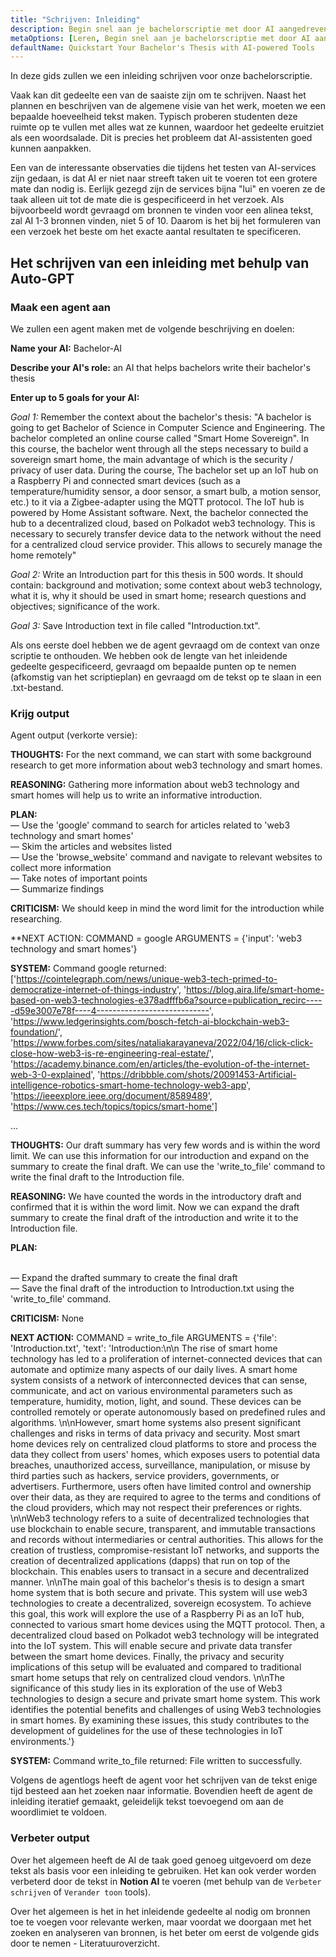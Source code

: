 ```yaml
---
title: "Schrijven: Inleiding"
description: Begin snel aan je bachelorscriptie met door AI aangedreven tools
metaOptions: [Leren, Begin snel aan je bachelorscriptie met door AI aangedreven tools]
defaultName: Quickstart Your Bachelor's Thesis with AI-powered Tools
---
```


<RoboAcademyText fWeight="500">
In deze gids zullen we een inleiding schrijven voor onze bachelorscriptie.
</RoboAcademyText>

Vaak kan dit gedeelte een van de saaiste zijn om te schrijven. Naast het plannen en beschrijven van de algemene visie van het werk, moeten we een bepaalde hoeveelheid tekst maken. Typisch proberen studenten deze ruimte op te vullen met alles wat ze kunnen, waardoor het gedeelte eruitziet als een woordsalade. Dit is precies het probleem dat AI-assistenten goed kunnen aanpakken.

Een van de interessante observaties die tijdens het testen van AI-services zijn gedaan, is dat AI er niet naar streeft taken uit te voeren tot een grotere mate dan nodig is. Eerlijk gezegd zijn de services bijna "lui" en voeren ze de taak alleen uit tot de mate die is gespecificeerd in het verzoek. Als bijvoorbeeld wordt gevraagd om bronnen te vinden voor een alinea tekst, zal AI 1-3 bronnen vinden, niet 5 of 10. Daarom is het bij het formuleren van een verzoek het beste om het exacte aantal resultaten te specificeren.

## Het schrijven van een inleiding met behulp van Auto-GPT

### Maak een agent aan

We zullen een agent maken met de volgende beschrijving en doelen:

<RoboAcademyTerminal title="Auto-GPT Terminal">

**Name your AI:** Bachelor-AI

**Describe your AI's role:** an AI that helps bachelors write their bachelor's thesis

**Enter up to 5 goals for your AI:**

*Goal 1:* Remember the context about the bachelor's thesis: "A bachelor is going to get Bachelor of Science in Computer Science and Engineering. The bachelor completed an online course called "Smart Home Sovereign". In this course, the bachelor went through all the steps necessary to build a sovereign smart home, the main advantage of which is the security / privacy of user data. During the course, The bachelor set up an IoT hub on a Raspberry Pi and connected smart devices (such as a temperature/humidity sensor, a door sensor, a smart bulb, a motion sensor, etc.) to it via a Zigbee-adapter using the MQTT protocol. The IoT hub is powered by Home Assistant software. Next, the bachelor connected the hub to a decentralized cloud, based on Polkadot web3 technology. This is necessary to securely transfer device data to the network without the need for a centralized cloud service provider. This allows to securely manage the home remotely"

*Goal 2:* Write an Introduction part for this thesis in 500 words. It should contain: background and motivation; some context about web3 technology, what it is, why it should be used in smart home; research questions and objectives; significance of the work.

*Goal 3:* Save Introduction text in file called "Introduction.txt".

</RoboAcademyTerminal>

Als ons eerste doel hebben we de agent gevraagd om de context van onze scriptie te onthouden. We hebben ook de lengte van het inleidende gedeelte gespecificeerd, gevraagd om bepaalde punten op te nemen (afkomstig van het scriptieplan) en gevraagd om de tekst op te slaan in een .txt-bestand.

### Krijg output

Agent output (verkorte versie):

<RoboAcademyTerminal title="AutoGPT">

**THOUGHTS:**  For the next command, we can start with some background research to get more information about web3 technology and smart homes.

**REASONING:**  Gathering more information about web3 technology and smart homes will help us to write an informative introduction.

**PLAN:** 
<br/>&mdash;  Use the 'google' command to search for articles related to 'web3 technology and smart homes'
<br/>&mdash;  Skim the articles and websites listed
<br/>&mdash;  Use the 'browse_website' command and navigate to relevant websites to collect more information
<br/>&mdash;  Take notes of important points
<br/>&mdash;  Summarize findings

**CRITICISM:**  We should keep in mind the word limit for the introduction while researching.

**NEXT ACTION:  COMMAND = google ARGUMENTS = {'input': 'web3 technology and smart homes'}

**SYSTEM:**  Command google returned: ['https://cointelegraph.com/news/unique-web3-tech-primed-to-democratize-internet-of-things-industry', 'https://blog.aira.life/smart-home-based-on-web3-technologies-e378adfffb6a?source=publication_recirc-----d59e3007e78f----4----------------------------', 'https://www.ledgerinsights.com/bosch-fetch-ai-blockchain-web3-foundation/', 'https://www.forbes.com/sites/nataliakarayaneva/2022/04/16/click-click-close-how-web3-is-re-engineering-real-estate/', 'https://academy.binance.com/en/articles/the-evolution-of-the-internet-web-3-0-explained', 'https://dribbble.com/shots/20091453-Artificial-intelligence-robotics-smart-home-technology-web3-app', 'https://ieeexplore.ieee.org/document/8589489', 'https://www.ces.tech/topics/topics/smart-home']

...

**THOUGHTS:**  Our draft summary has very few words and is within the word limit. We can use this information for our introduction and expand on the summary to create the final draft. We can use the 'write_to_file' command to write the final draft to the Introduction file.

**REASONING:**  We have counted the words in the introductory draft and confirmed that it is within the word limit. Now we can expand the draft summary to create the final draft of the introduction and write it to the Introduction file.

**PLAN:**

<br/>&mdash;  Expand the drafted summary to create the final draft
<br/>&mdash;  Save the final draft of the introduction to Introduction.txt using the 'write_to_file' command.

**CRITICISM:**  None

**NEXT ACTION:**  COMMAND = write_to_file ARGUMENTS = {'file': 'Introduction.txt', 'text': 'Introduction:\\n\\n The rise of smart home technology has led to a proliferation of internet-connected devices that can automate and optimize many aspects of our daily lives. A smart home system consists of a network of interconnected devices that can sense, communicate, and act on various environmental parameters such as temperature, humidity, motion, light, and sound. These devices can be controlled remotely or operate autonomously based on predefined rules and algorithms. \\n\\nHowever, smart home systems also present significant challenges and risks in terms of data privacy and security. Most smart home devices rely on centralized cloud platforms to store and process the data they collect from users' homes, which exposes users to potential data breaches, unauthorized access, surveillance, manipulation, or misuse by third parties such as hackers, service providers, governments, or advertisers. Furthermore, users often have limited control and ownership over their data, as they are required to agree to the terms and conditions of the cloud providers, which may not respect their preferences or rights. \\n\\nWeb3 technology refers to a suite of decentralized technologies that use blockchain to enable secure, transparent, and immutable transactions and records without intermediaries or central authorities. This allows for the creation of trustless, compromise-resistant IoT networks, and supports the creation of decentralized applications (dapps) that run on top of the blockchain. This enables users to transact in a secure and decentralized manner. \\n\\nThe main goal of this bachelor's thesis is to design a smart home system that is both secure and private. This system will use web3 technologies to create a decentralized, sovereign ecosystem. To achieve this goal, this work will explore the use of a Raspberry Pi as an IoT hub, connected to various smart home devices using the MQTT protocol. Then, a decentralized cloud based on Polkadot web3 technology will be integrated into the IoT system. This will enable secure and private data transfer between the smart home devices. Finally, the privacy and security implications of this setup will be evaluated and compared to traditional smart home setups that rely on centralized cloud vendors. \\n\\nThe significance of this study lies in its exploration of the use of Web3 technologies to design a secure and private smart home system. This work identifies the potential benefits and challenges of using Web3 technologies in smart homes. By examining these issues, this study contributes to the development of guidelines for the use of these technologies in IoT environments.'}

**SYSTEM:**  Command write_to_file returned: File written to successfully.

</RoboAcademyTerminal>

Volgens de agentlogs heeft de agent voor het schrijven van de tekst enige tijd besteed aan het zoeken naar informatie. Bovendien heeft de agent de inleiding iteratief gemaakt, geleidelijk tekst toevoegend om aan de woordlimiet te voldoen.

### Verbeter output

Over het algemeen heeft de AI de taak goed genoeg uitgevoerd om deze tekst als basis voor een inleiding te gebruiken. Het kan ook verder worden verbeterd door de tekst in **Notion AI** te voeren (met behulp van de `Verbeter schrijven` of `Verander toon` tools).

<RoboAcademyText>
Over het algemeen is het in het inleidende gedeelte al nodig om bronnen toe te voegen voor relevante werken, maar voordat we doorgaan met het zoeken en analyseren van bronnen, is het beter om eerst de volgende gids door te nemen - Literatuuroverzicht.
</RoboAcademyText>